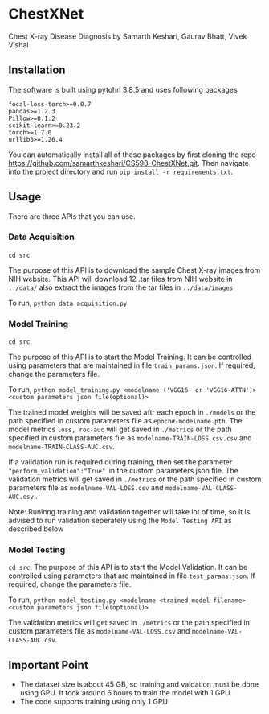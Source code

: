 # ChestXNet

Chest X-ray Disease Diagnosis by Samarth Keshari, Gaurav Bhatt, Vivek Vishal

## Installation

The software is built using pytohn 3.8.5 and uses following packages

```
focal-loss-torch>=0.0.7
pandas>=1.2.3
Pillow>=8.1.2
scikit-learn>=0.23.2
torch>=1.7.0
urllib3>=1.26.4
```
You can automatically install all of these packages by first cloning the repo https://github.com/samarthkeshari/CS598-ChestXNet.git. Then navigate into the project directory and run `pip install -r requirements.txt`.


## Usage

There are three APIs that you can use.

### Data Acquisition

`cd src`.

The purpose of this API is to download the sample Chest X-ray images from NIH website. This API will download 12 .tar files from NIH website in `../data/` also extract the images from the tar files in `../data/images` 

To run, `python data_acquisition.py`

### Model Training

`cd src`.

The purpose of this API is to start the Model Training. It can be controlled using parameters that are maintained in file `train_params.json`. If required, change the parameters file.

To run, `python model_training.py <modelname ('VGG16' or 'VGG16-ATTN')> <custom parameters json file(optional)>`

The trained model weights will be saved aftr each epoch in `./models` or the path specified in custom parameters file as `epoch#-modelname.pth`. The model metrics `loss, roc-auc` will get saved in `./metrics` or the path specified in custom parameters file as `modelname-TRAIN-LOSS.csv.csv` and `modelname-TRAIN-CLASS-AUC.csv`.

If a validation run is required during training, then set the parameter `"perform_validation":"True" `in the custom parameters json file. The validation metrics will get saved in `./metrics` or the path specified in custom parameters file as `modelname-VAL-LOSS.csv` and `modelname-VAL-CLASS-AUC.csv` .

Note: Runinng training and validation together will take lot of time, so it is advised to run validation seperately using the `Model Testing API` as described below


### Model Testing

`cd src`.
The purpose of this API is to start the Model Validation. It can be controlled using parameters that are maintained in file `test_params.json`. If required, change the parameters file.

To run, `python model_testing.py <modelname <trained-model-filename> <custom parameters json file(optional)>`

The validation metrics will get saved in `./metrics` or the path specified in custom parameters file as `modelname-VAL-LOSS.csv` and `modelname-VAL-CLASS-AUC.csv`.

## Important Point
- The dataset size is about 45 GB, so training and vaidation must be done using GPU. It took around 6 hours to train the model with 1 GPU.
- The code supports training using only 1 GPU
